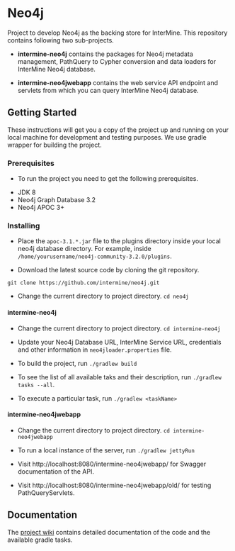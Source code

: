 # Neo4j

Project to develop Neo4j as the backing store for InterMine. This repository contains following two sub-projects.

- **intermine-neo4j** contains the packages for Neo4j metadata management, PathQuery to Cypher conversion and data loaders for InterMine Neo4j database.

- **intermine-neo4jwebapp** contains the web service API endpoint and servlets from which you can query InterMine Neo4j database.

## Getting Started

These instructions will get you a copy of the project up and running on your local machine for development and testing purposes. We use gradle wrapper for building the project.

### Prerequisites

- To run the project you need to get the following prerequisites.
* JDK 8
* Neo4j Graph Database 3.2
* Neo4j APOC 3+

### Installing

- Place the `apoc-3.1.*.jar` file to the plugins directory inside your local neo4j database directory. For example, inside `/home/yourusername/neo4j-community-3.2.0/plugins`.

- Download the latest source code by cloning the git repository.

`git clone https://github.com/intermine/neo4j.git`

- Change the current directory to project directory.
`cd neo4j`

#### intermine-neo4j

- Change the current directory to project directory.
`cd intermine-neo4j`

- Update your Neo4j Database URL, InterMine Service URL, credentials and other information in `neo4jloader.properties` file.

- To build the project, run
`./gradlew build`

- To see the list of all available taks and their description, run
`./gradlew tasks --all`.

- To execute a particular task, run
`./gradlew <taskName>`


#### intermine-neo4jwebapp

- Change the current directory to project directory.
`cd intermine-neo4jwebapp`

- To run a local instance of the server, run
`./gradlew jettyRun`

- Visit http://localhost:8080/intermine-neo4jwebapp/ for Swagger documentation of the API.

- Visit http://localhost:8080/intermine-neo4jwebapp/old/ for testing PathQueryServlets.

## Documentation

The [project wiki](/wiki/) contains detailed documentation of the code and the available gradle tasks.

